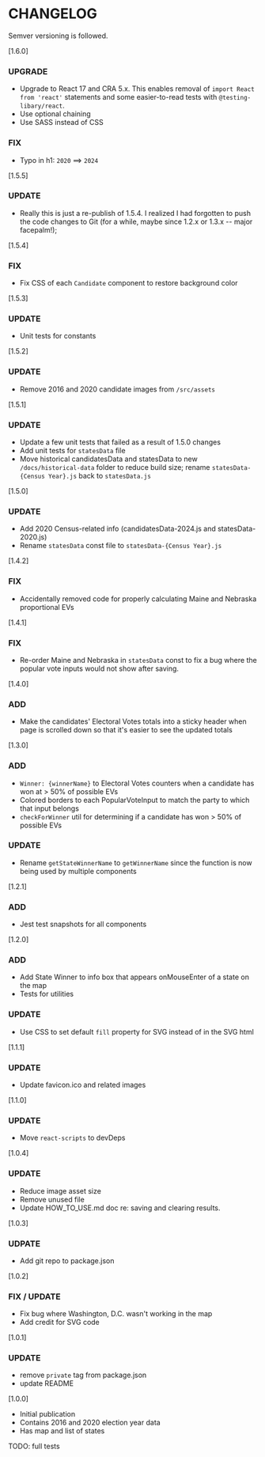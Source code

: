 CHANGELOG
=========

Semver versioning is followed.

[1.6.0]

### UPGRADE

- Upgrade to React 17 and CRA 5.x.  This enables removal of `import React from 'react'` statements and some easier-to-read tests with `@testing-libary/react`.
- Use optional chaining
- Use SASS instead of CSS

### FIX

- Typo in h1: `2020` ==> `2024`

[1.5.5]

### UPDATE

- Really this is just a re-publish of 1.5.4.  I realized I had forgotten to push the code changes to Git (for a while, maybe since 1.2.x or 1.3.x -- major facepalm!);

[1.5.4]

### FIX

- Fix CSS of each `Candidate` component to restore background color

[1.5.3]

### UPDATE

- Unit tests for constants

[1.5.2]

### UPDATE

- Remove 2016 and 2020 candidate images from `/src/assets`

[1.5.1]

### UPDATE

- Update a few unit tests that failed as a result of 1.5.0 changes
- Add unit tests for `statesData` file
- Move historical candidatesData and statesData to new `/docs/historical-data` folder to reduce build size; rename `statesData-{Census Year}.js` back to `statesData.js`

[1.5.0]

### UPDATE

- Add 2020 Census-related info (candidatesData-2024.js and statesData-2020.js)
- Rename `statesData` const file to `statesData-{Census Year}.js`

[1.4.2]

### FIX

- Accidentally removed code for properly calculating Maine and Nebraska proportional EVs

[1.4.1]

### FIX

- Re-order Maine and Nebraska in `statesData` const to fix a bug where the popular vote inputs would not show after saving.

[1.4.0]

### ADD

- Make the candidates' Electoral Votes totals into a sticky header when page is scrolled down so that it's easier to see the updated totals

[1.3.0]

### ADD

- `Winner: {winnerName}` to Electoral Votes counters when a candidate has won at > 50% of possible EVs
- Colored borders to each PopularVoteInput to match the party to which that input belongs
- `checkForWinner` util for determining if a candidate has won > 50% of possible EVs

### UPDATE

- Rename `getStateWinnerName` to `getWinnerName` since the function is now being used by multiple components

[1.2.1]

### ADD

- Jest test snapshots for all components

[1.2.0]

### ADD

- Add State Winner to info box that appears onMouseEnter of a state on the map
- Tests for utilities

### UPDATE

- Use CSS to set default `fill` property for SVG instead of in the SVG html

[1.1.1]

### UPDATE

- Update favicon.ico and related images

[1.1.0]

### UPDATE

- Move `react-scripts` to devDeps

[1.0.4]

### UPDATE

- Reduce image asset size
- Remove unused file
- Update HOW_TO_USE.md doc re: saving and clearing results.

[1.0.3]

### UDPATE

- Add git repo to package.json

[1.0.2]

### FIX / UPDATE

- Fix bug where Washington, D.C. wasn't working in the map
- Add credit for SVG code

[1.0.1]

### UPDATE

- remove `private` tag from package.json
- update README

[1.0.0]

- Initial publication
- Contains 2016 and 2020 election year data
- Has map and list of states

TODO: full tests
